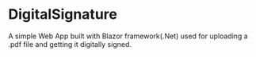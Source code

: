 # DigitalSignature
A simple Web App built with Blazor framework(.Net) used for uploading a .pdf file and getting it digitally signed.
